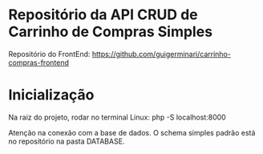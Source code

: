 # Repositório da API CRUD de Carrinho de Compras Simples

Repositório do FrontEnd: https://github.com/guigerminari/carrinho-compras-frontend

# Inicialização

Na raiz do projeto, rodar no terminal Linux: php -S localhost:8000

Atenção na conexão com a base de dados. O schema simples padrão está no repositório na pasta DATABASE.
